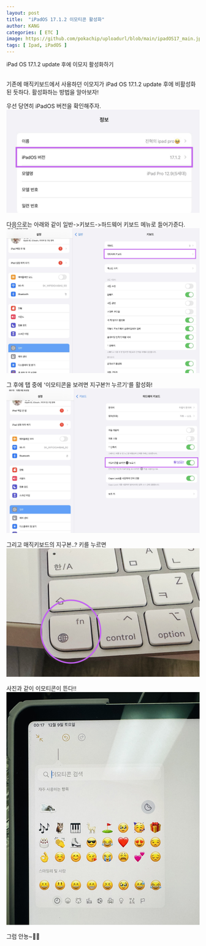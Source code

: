 ```yaml
---
layout: post
title:  "iPadOS 17.1.2 이모티콘 활성화"
author: KANG
categories: [ ETC ]
image: https://github.com/pokachip/uploadurl/blob/main/ipadOS17_main.jpeg?raw=true
tags: [ Ipad, iPadOS ]
---
```


iPad OS 17.1.2 update 후에 이모지 활성화하기  

<br>  


<span style="font-size:11pt"> 
기존에 매직키보드에서 사용하던 이모지가 iPad OS 17.1.2 update 후에 비활성화 된 듯하다.  
활성화하는 방법을 알아보자!  
  
우선 당연히 iPadOS 버전을 확인해주자. 
![web](https://github.com/pokachip/uploadurl/blob/main/ipadOS17_main.jpeg?raw=true)  
  
다음으로는 아래와 같이 일반->키보드->하드웨어 키보드 메뉴로 들어가준다.
![web](https://github.com/pokachip/uploadurl/blob/main/ipadOS2.jpeg?raw=true)  
  
그 후에 탭 중에 '이모티콘을 보려면 지구본?! 누르기'를 활성화!  
![web](https://github.com/pokachip/uploadurl/blob/main/ipadOS3.jpeg?raw=true)  
  
그리고 매직키보드의 지구본..? 키를 누르면  
![web](https://github.com/pokachip/uploadurl/blob/main/iPadOS4.jpeg?raw=true)  
  
사진과 같이 이모티콘이 뜬다!! 
![web](https://github.com/pokachip/uploadurl/blob/main/ipadOS5.jpeg?raw=true)  

그럼 안뇽~👐🏻
</span>
